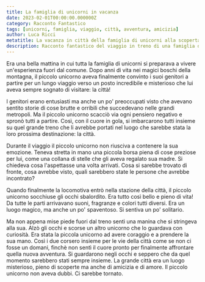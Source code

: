 ```yaml
---
title: La famiglia di unicorni in vacanza
date: 2023-02-01T00:00:00.000000Z
category: Racconto Fantastico
tags: [unicorni, famiglia, viaggio, città, avventura, amicizia]
author: Luca Ricci
metatitle: La vacanza in città della famiglia di unicorni alla scoperta di nuove amicizie
description: Racconto fantastico del viaggio in treno di una famiglia di unicorni verso la città, dove il piccolo unicorno farà nuove scoperte e stringerà una nuova amici
---
```


Era una bella mattina in cui tutta la famiglia di unicorni si preparava a vivere un'esperienza fuori dal comune. Dopo anni di vita nei magici boschi della montagna, il piccolo unicorno aveva finalmente convinto i suoi genitori a partire per un lungo viaggio verso un posto incredibile e misterioso che lui aveva sempre sognato di visitare: la città!

I genitori erano entusiasti ma anche un po' preoccupati visto che avevano sentito storie di cose brutte e orribili che succedevano nelle grandi metropoli. Ma il piccolo unicorno scacciò via ogni pensiero negativo e spronò tutti a partire. Così, con il cuore in gola, si imbarcarono tutti insieme su quel grande treno che li avrebbe portati nel luogo che sarebbe stata la loro prossima destinazione: la città.

Durante il viaggio il piccolo unicorno non riusciva a contenere la sua emozione. Teneva stretta in mano una piccola borsa piena di cose preziose per lui, come una collana di stelle che gli aveva regalato sua madre. Si chiedeva cosa l'aspettasse una volta arrivati. Cosa si sarebbe trovato di fronte, cosa avrebbe visto, quali sarebbero state le persone che avrebbe incontrato?

Quando finalmente la locomotiva entrò nella stazione della città, il piccolo unicorno socchiuse gli occhi sbalordito. Era tutto così bello e pieno di vita! Da tutte le parti arrivavano suoni, fragranze e colori tutti diversi. Era un luogo magico, ma anche un po' spaventoso. Si sentiva un po' solitario.

Ma non appena mise piede fuori dal treno sentì una manina che si stringeva alla sua. Alzò gli occhi e scorse un altro unicorno che lo guardava con curiosità. Era stata la piccola unicorno ad avere coraggio e a prendere la sua mano. Così i due corsero insieme per le vie della città come se non ci fosse un domani, finchè non sentì il cuore pronto per finalmente affrontare quella nuova avventura. Si guardarono negli occhi e seppero che da quel momento sarebbero stati sempre insieme. La grande città era un luogo misterioso, pieno di scoperte ma anche di amicizia e di amore. Il piccolo unicorno non aveva dubbi. Ci sarebbe tornato.
